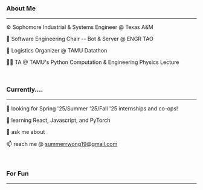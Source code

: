 ### **About Me**

<!--
**sumshiu/sumshiu** is a ✨ _special_ ✨ repository because its `README.md` (this file) appears on your GitHub profile.

Here are some ideas to get you started:

- 🔭 I’m currently working on ...
- 🌱 I’m currently learning ...
- 👯 I’m looking to collaborate on ...
- 🤔 I’m looking for help with ...
- 💬 Ask me about ...
- 📫 How to reach me: ...
- 😄 Pronouns: ...
- ⚡ Fun fact: ...
-->
---

⚙️ Sophomore Industrial & Systems Engineer @ Texas A&M

🤖 Software Engineering Chair -- Bot & Server @ ENGR TAO

💬 Logistics Organizer @ TAMU Datathon

👩‍🏫 TA @ TAMU's Python Computation & Engineering Physics Lecture

<br>

### Currently....
---

🔭 looking for Spring '25/Summer '25/Fall '25 internships and co-ops!

🌱 learning React, Javascript, and PyTorch

💬 ask me about 

📫 reach me @ summerrwong19@gmail.com

<br>

### For Fun
---
